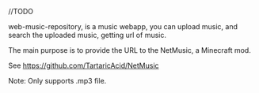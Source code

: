//TODO

web-music-repository, is a music webapp, you can upload music, and search the uploaded music, getting url of music.

The main purpose is to provide the URL to the NetMusic, a Minecraft mod.

See <https://github.com/TartaricAcid/NetMusic>

Note: Only supports .mp3 file.